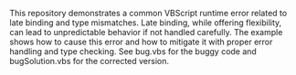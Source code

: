 This repository demonstrates a common VBScript runtime error related to late binding and type mismatches.  Late binding, while offering flexibility, can lead to unpredictable behavior if not handled carefully. The example shows how to cause this error and how to mitigate it with proper error handling and type checking.  See bug.vbs for the buggy code and bugSolution.vbs for the corrected version.